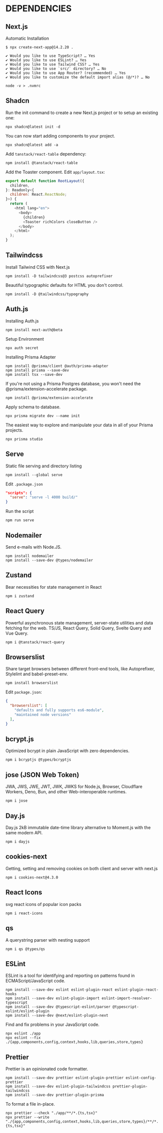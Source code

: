 # DEPENDENCIES

## Next.js

Automatic Installation

```shell
$ npx create-next-app@14.2.20 .

✔ Would you like to use TypeScript? … Yes
✔ Would you like to use ESLint? … Yes
✔ Would you like to use Tailwind CSS? … Yes
✔ Would you like to use `src/` directory? … No
✔ Would you like to use App Router? (recommended) … Yes
✔ Would you like to customize the default import alias (@/*)? … No
```

```shell
node -v > .nvmrc
```

## Shadcn

Run the init command to create a new Next.js project or to setup an existing one:

```shell
npx shadcn@latest init -d
```

You can now start adding components to your project.

```shell
npx shadcn@latest add -a
```

Add `tanstack/react-table` dependency:

```shell
npm install @tanstack/react-table
```

Add the Toaster component. Edit `app/layout.tsx`:

```javascript
export default function RootLayout({
  children,
}: Readonly<{
  children: React.ReactNode;
}>) {
  return (
    <html lang="en">
      <body>
        {children}
        <Toaster richColors closeButton />
      </body>
    </html>
  );
}
```

## Tailwindcss

Install Tailwind CSS with Next.js

```shell
npm install -D tailwindcss@3 postcss autoprefixer
```

Beautiful typographic defaults for HTML you don't control.

```shell
npm install -D @tailwindcss/typography
```

## Auth.js

Installing Auth.js

```shell
npm install next-auth@beta
```

Setup Environment

```shell
npx auth secret
```

Installing Prisma Adapter

```shell
npm install @prisma/client @auth/prisma-adapter
npm install prisma --save-dev
npm install tsx --save-dev
```

If you're not using a Prisma Postgres database, you won't need the @prisma/extension-accelerate package.

```shell
npm install @prisma/extension-accelerate
```

Apply schema to database.

```shell
npx prisma migrate dev --name init
```

The easiest way to explore and manipulate your data in all of your Prisma projects.

```shell
npx prisma studio
```

## Serve

Static file serving and directory listing

```shell
npm install --global serve
```

Edit `.package.json`

```json
"scripts": {
  "serve": "serve -l 4000 build/"
}
```

Run the script

```shell
npm run serve
```

## Nodemailer

Send e-mails with Node.JS.

```shell
npm install nodemailer
npm install --save-dev @types/nodemailer
```

## Zustand

Bear necessities for state management in React

```shell
npm i zustand
```

## React Query

Powerful asynchronous state management, server-state utilities and data fetching for the web. TS/JS, React Query, Solid Query, Svelte Query and Vue Query.

```shell
npm i @tanstack/react-query
```

## Browserslist

Share target browsers between different front-end tools, like Autoprefixer, Stylelint and babel-preset-env.

```shell
npm install browserslist
```

Edit `package.json`:

```json
{
  "browserslist": [
    "defaults and fully supports es6-module",
    "maintained node versions"
  ],
}
```

## bcrypt.js

Optimized bcrypt in plain JavaScript with zero dependencies.

```shell
npm i bcryptjs @types/bcryptjs
```

## jose (JSON Web Token)

JWA, JWS, JWE, JWT, JWK, JWKS for Node.js, Browser, Cloudflare Workers, Deno, Bun, and other Web-interoperable runtimes.

```shell
npm i jose
```

## Day.js

Day.js 2kB immutable date-time library alternative to Moment.js with the same modern API.

```shell
npm i dayjs
```

## cookies-next

Getting, setting and removing cookies on both client and server with next.js

```shell
npm i cookies-next@4.3.0
```

## React Icons

svg react icons of popular icon packs

```shell
npm i react-icons
```

## qs

A querystring parser with nesting support

```shell
npm i qs @types/qs
```

## ESLint

ESLint is a tool for identifying and reporting on patterns found in ECMAScript/JavaScript code.

```shell
npm install --save-dev eslint eslint-plugin-react eslint-plugin-react-hooks
npm install --save-dev eslint-plugin-import eslint-import-resolver-typescript
npm install --save-dev @typescript-eslint/parser @typescript-eslint/eslint-plugin
npm install --save-dev @next/eslint-plugin-next
```

Find and fix problems in your JavaScript code.

```shell
npx eslint ./app
npx eslint --fix ./{app,components,config,context,hooks,lib,queries,store,types}
```

## Prettier

Prettier is an opinionated code formatter.

```shell
npm install --save-dev prettier eslint-plugin-prettier eslint-config-prettier
npm install --save-dev eslint-plugin-tailwindcss prettier-plugin-tailwindcss
npm install --save-dev prettier-plugin-prisma
```

To format a file in-place.

```shell
npx prettier --check "./app/**/*.{ts,tsx}"
npx prettier --write "./{app,components,config,context,hooks,lib,queries,store,types}/**/*.{ts,tsx}"
```
